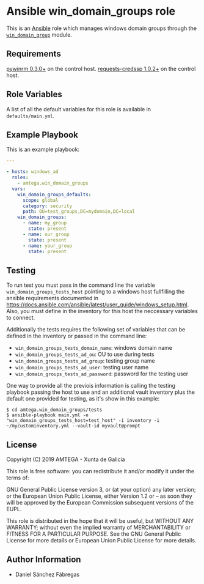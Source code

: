 # Ansible win_domain_groups role

This is an [Ansible](http://www.ansible.com) role which manages windows domain groups through the [`win_domain_group`](https://docs.ansible.com/ansible/latest/modules/win_domain_group_module.html) module.

## Requirements

[pywinrm 0.3.0+](https://pypi.org/project/pywinrm) on the control host.
[requests-credssp 1.0.2+](https://pypi.org/project/requests-credssp) on the control host.

## Role Variables

A list of all the default variables for this role is available in `defaults/main.yml`.

## Example Playbook

This is an example playbook:

```yaml
---

- hosts: windows_ad
  roles:
    - amtega.win_domain_groups
  vars:
    win_domain_groups_defaults:
      scope: global
      category: security
      path: OU=test_groups,DC=mydomain,DC=local      
    win_domain_groups:
      - name: my_group
        state: present
      - name: our_group
        state: present
      - name: your_group
        state: present
```

## Testing

To run test you must pass in the command line the variable `win_domain_groups_tests_host` pointing to a windows host fullfilling the ansible requirements documented in https://docs.ansible.com/ansible/latest/user_guide/windows_setup.html. Also, you must define in the inventory for this host the neccessary variables to connect.

Additionally the tests requires the following set of variables that can be defined in the inventory or passed in the command line:

- `win_domain_groups_tests_domain_name`: windows domain name
- `win_domain_groups_tests_ad_ou`: OU to use during tests
- `win_domain_groups_tests_ad_group`: testing group name
- `win_domain_groups_tests_ad_user`: testing user name
- `win_domain_groups_tests_ad_password`: password for the testing user

One way to provide all the previois information is calling the testing playbook passing the host to use and an additional vault inventory plus the default one provided for testing, as it's show in this example:

```shell
$ cd amtega.win_domain_groups/tests
$ ansible-playbook main.yml -e "win_domain_groups_tests_host=test_host" -i inventory -i ~/mycustominventory.yml --vault-id myvault@prompt
```

## License

Copyright (C) 2019 AMTEGA - Xunta de Galicia

This role is free software: you can redistribute it and/or modify it under the terms of:

GNU General Public License version 3, or (at your option) any later version; or the European Union Public License, either Version 1.2 or – as soon they will be approved by the European Commission ­subsequent versions of the EUPL.

This role is distributed in the hope that it will be useful, but WITHOUT ANY WARRANTY; without even the implied warranty of MERCHANTABILITY or FITNESS FOR A PARTICULAR PURPOSE.  See the GNU General Public License for more details or European Union Public License for more details.

## Author Information

- Daniel Sánchez Fábregas
